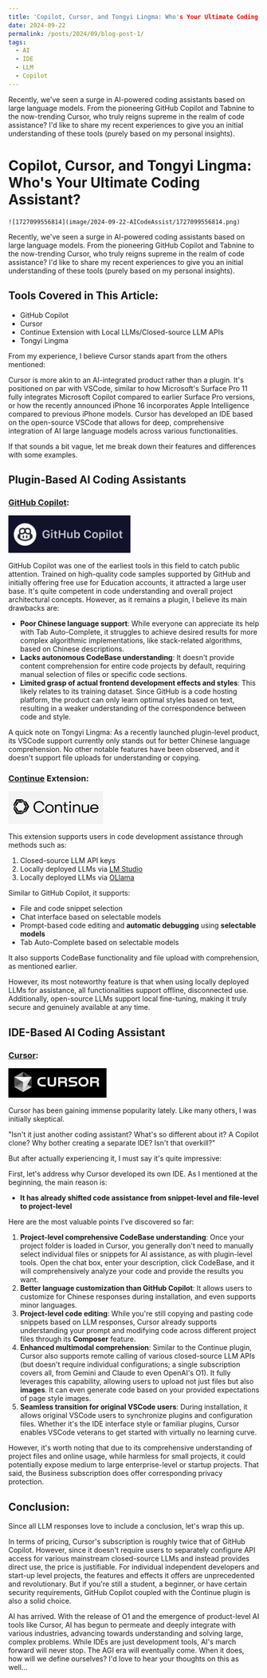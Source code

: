 ```yaml
---
title: 'Copilot, Cursor, and Tongyi Lingma: Who's Your Ultimate Coding Assistant?'
date: 2024-09-22
permalink: /posts/2024/09/blog-post-1/
tags:
  - AI
  - IDE
  - LLM
  - Copilot
---
```

Recently, we've seen a surge in AI-powered coding assistants based on large language models. From the pioneering GitHub Copilot and Tabnine to the now-trending Cursor, who truly reigns supreme in the realm of code assistance? I'd like to share my recent experiences to give you an initial understanding of these tools (purely based on my personal insights).

# Copilot, Cursor, and Tongyi Lingma: Who's Your Ultimate Coding Assistant?

    ![1727099556814](image/2024-09-22-AICodeAssist/1727099556814.png)

Recently, we've seen a surge in AI-powered coding assistants based on large language models. From the pioneering GitHub Copilot and Tabnine to the now-trending Cursor, who truly reigns supreme in the realm of code assistance? I'd like to share my recent experiences to give you an initial understanding of these tools (purely based on my personal insights).

## Tools Covered in This Article:

- GitHub Copilot
- Cursor
- Continue Extension with Local LLMs/Closed-source LLM APIs
- Tongyi Lingma

From my experience, I believe Cursor stands apart from the others mentioned:

Cursor is more akin to an AI-integrated product rather than a plugin. It's positioned on par with VSCode, similar to how Microsoft's Surface Pro 11 fully integrates Microsoft Copilot compared to earlier Surface Pro versions, or how the recently announced iPhone 16 incorporates Apple Intelligence compared to previous iPhone models. Cursor has developed an IDE based on the open-source VSCode that allows for deep, comprehensive integration of AI large language models across various functionalities.

If that sounds a bit vague, let me break down their features and differences with some examples.

## Plugin-Based AI Coding Assistants

### [GitHub Copilot](https://github.com/features/copilot):

![1727099674620](image/2024-09-22-AICodeAssist/1727099674620.png)

GitHub Copilot was one of the earliest tools in this field to catch public attention. Trained on high-quality code samples supported by GitHub and initially offering free use for Education accounts, it attracted a large user base. It's quite competent in code understanding and overall project architectural concepts. However, as it remains a plugin, I believe its main drawbacks are:

- **Poor Chinese language support**: While everyone can appreciate its help with Tab Auto-Complete, it struggles to achieve desired results for more complex algorithmic implementations, like stack-related algorithms, based on Chinese descriptions.
- **Lacks autonomous CodeBase understanding**: It doesn't provide content comprehension for entire code projects by default, requiring manual selection of files or specific code sections.
- **Limited grasp of actual frontend development effects and styles**: This likely relates to its training dataset. Since GitHub is a code hosting platform, the product can only learn optimal styles based on text, resulting in a weaker understanding of the correspondence between code and style.

A quick note on Tongyi Lingma: As a recently launched plugin-level product, its VSCode support currently only stands out for better Chinese language comprehension. No other notable features have been observed, and it doesn't support file uploads for understanding or copying.

### [Continue](https://www.continue.dev/) Extension:

![1727099685151](image/2024-09-22-AICodeAssist/1727099685151.png)

This extension supports users in code development assistance through methods such as:

1. Closed-source LLM API keys
2. Locally deployed LLMs via [LM Studio](https://lmstudio.ai/)
3. Locally deployed LLMs via [OLlama](https://ollama.com/)

Similar to GitHub Copilot, it supports:

- File and code snippet selection
- Chat interface based on selectable models
- Prompt-based code editing and **automatic debugging** using **selectable models**
- Tab Auto-Complete based on selectable models

It also supports CodeBase functionality and file upload with comprehension, as mentioned earlier.

However, its most noteworthy feature is that when using locally deployed LLMs for assistance, all functionalities support offline, disconnected use. Additionally, open-source LLMs support local fine-tuning, making it truly secure and genuinely available at any time.

## IDE-Based AI Coding Assistant

### [Cursor](https://www.cursor.com/):

![1727099694653](image/2024-09-22-AICodeAssist/1727099694653.png)

Cursor has been gaining immense popularity lately. Like many others, I was initially skeptical.

"Isn't it just another coding assistant? What's so different about it? A Copilot clone? Why bother creating a separate IDE? Isn't that overkill?"

But after actually experiencing it, I must say it's quite impressive:

First, let's address why Cursor developed its own IDE. As I mentioned at the beginning, the main reason is:

- **It has already shifted code assistance from snippet-level and file-level to project-level**

Here are the most valuable points I've discovered so far:

1. **Project-level comprehensive CodeBase understanding**: Once your project folder is loaded in Cursor, you generally don't need to manually select individual files or snippets for AI assistance, as with plugin-level tools. Open the chat box, enter your description, click CodeBase, and it will comprehensively analyze your code and provide the results you want.
2. **Better language customization than GitHub Copilot**: It allows users to customize for Chinese responses during installation, and even supports minor languages.
3. **Project-level code editing**: While you're still copying and pasting code snippets based on LLM responses, Cursor already supports understanding your prompt and modifying code across different project files through its **Composer** feature.
4. **Enhanced multimodal comprehension**: Similar to the Continue plugin, Cursor also supports remote calling of various closed-source LLM APIs (but doesn't require individual configurations; a single subscription covers all, from Gemini and Claude to even OpenAI's O1). It fully leverages this capability, allowing users to upload not just files but also **images**. It can even generate code based on your provided expectations of page style images.
5. **Seamless transition for original VSCode users**: During installation, it allows original VSCode users to synchronize plugins and configuration files. Whether it's the IDE interface style or familiar plugins, Cursor enables VSCode veterans to get started with virtually no learning curve.

However, it's worth noting that due to its comprehensive understanding of project files and online usage, while harmless for small projects, it could potentially expose medium to large enterprise-level or startup projects. That said, the Business subscription does offer corresponding privacy protection.

## Conclusion:

Since all LLM responses love to include a conclusion, let's wrap this up.

In terms of pricing, Cursor's subscription is roughly twice that of GitHub Copilot. However, since it doesn't require users to separately configure API access for various mainstream closed-source LLMs and instead provides direct use, the price is justifiable. For individual independent developers and start-up level projects, the features and effects it offers are unprecedented and revolutionary. But if you're still a student, a beginner, or have certain security requirements, GitHub Copilot coupled with the Continue plugin is also a solid choice.

AI has arrived. With the release of O1 and the emergence of product-level AI tools like Cursor, AI has begun to permeate and deeply integrate with various industries, advancing towards understanding and solving large, complex problems. While IDEs are just development tools, AI's march forward will never stop. The AGI era will eventually come. When it does, how will we define ourselves? I'd love to hear your thoughts on this as well...
